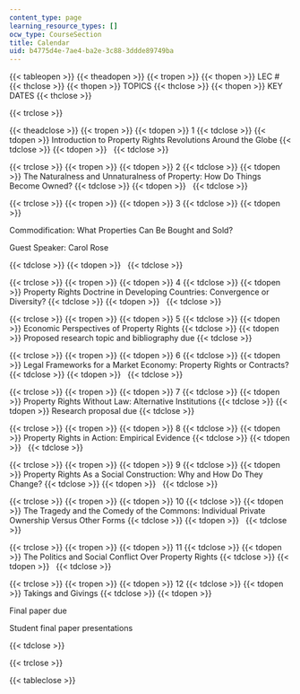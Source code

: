 ```yaml
---
content_type: page
learning_resource_types: []
ocw_type: CourseSection
title: Calendar
uid: b4775d4e-7ae4-ba2e-3c88-3ddde89749ba
---
```


{{< tableopen >}}
{{< theadopen >}}
{{< tropen >}}
{{< thopen >}}
LEC #
{{< thclose >}}
{{< thopen >}}
TOPICS
{{< thclose >}}
{{< thopen >}}
KEY DATES
{{< thclose >}}

{{< trclose >}}

{{< theadclose >}}
{{< tropen >}}
{{< tdopen >}}
1
{{< tdclose >}}
{{< tdopen >}}
Introduction to Property Rights Revolutions Around the Globe
{{< tdclose >}}
{{< tdopen >}}
 
{{< tdclose >}}

{{< trclose >}}
{{< tropen >}}
{{< tdopen >}}
2
{{< tdclose >}}
{{< tdopen >}}
The Naturalness and Unnaturalness of Property: How Do Things Become Owned?
{{< tdclose >}}
{{< tdopen >}}
 
{{< tdclose >}}

{{< trclose >}}
{{< tropen >}}
{{< tdopen >}}
3
{{< tdclose >}}
{{< tdopen >}}


Commodification: What Properties Can Be Bought and Sold?

Guest Speaker: Carol Rose


{{< tdclose >}}
{{< tdopen >}}
 
{{< tdclose >}}

{{< trclose >}}
{{< tropen >}}
{{< tdopen >}}
4
{{< tdclose >}}
{{< tdopen >}}
Property Rights Doctrine in Developing Countries: Convergence or Diversity?
{{< tdclose >}}
{{< tdopen >}}
 
{{< tdclose >}}

{{< trclose >}}
{{< tropen >}}
{{< tdopen >}}
5
{{< tdclose >}}
{{< tdopen >}}
Economic Perspectives of Property Rights
{{< tdclose >}}
{{< tdopen >}}
Proposed research topic and bibliography due
{{< tdclose >}}

{{< trclose >}}
{{< tropen >}}
{{< tdopen >}}
6
{{< tdclose >}}
{{< tdopen >}}
Legal Frameworks for a Market Economy: Property Rights or Contracts?
{{< tdclose >}}
{{< tdopen >}}
 
{{< tdclose >}}

{{< trclose >}}
{{< tropen >}}
{{< tdopen >}}
7
{{< tdclose >}}
{{< tdopen >}}
Property Rights Without Law: Alternative Institutions
{{< tdclose >}}
{{< tdopen >}}
Research proposal due
{{< tdclose >}}

{{< trclose >}}
{{< tropen >}}
{{< tdopen >}}
8
{{< tdclose >}}
{{< tdopen >}}
Property Rights in Action: Empirical Evidence
{{< tdclose >}}
{{< tdopen >}}
 
{{< tdclose >}}

{{< trclose >}}
{{< tropen >}}
{{< tdopen >}}
9
{{< tdclose >}}
{{< tdopen >}}
Property Rights As a Social Construction: Why and How Do They Change?
{{< tdclose >}}
{{< tdopen >}}
 
{{< tdclose >}}

{{< trclose >}}
{{< tropen >}}
{{< tdopen >}}
10
{{< tdclose >}}
{{< tdopen >}}
The Tragedy and the Comedy of the Commons: Individual Private Ownership Versus Other Forms
{{< tdclose >}}
{{< tdopen >}}
 
{{< tdclose >}}

{{< trclose >}}
{{< tropen >}}
{{< tdopen >}}
11
{{< tdclose >}}
{{< tdopen >}}
The Politics and Social Conflict Over Property Rights
{{< tdclose >}}
{{< tdopen >}}
 
{{< tdclose >}}

{{< trclose >}}
{{< tropen >}}
{{< tdopen >}}
12
{{< tdclose >}}
{{< tdopen >}}
Takings and Givings
{{< tdclose >}}
{{< tdopen >}}


Final paper due

Student final paper presentations


{{< tdclose >}}

{{< trclose >}}

{{< tableclose >}}